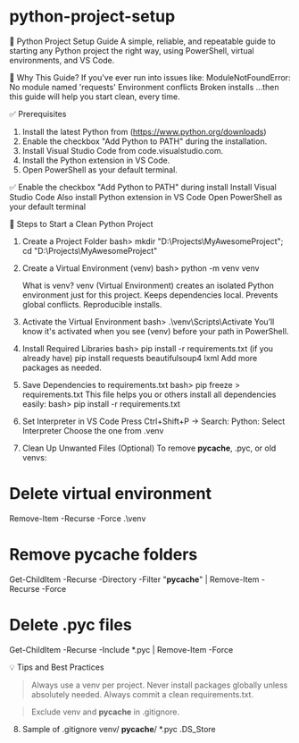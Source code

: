 # python-project-setup

🐍 Python Project Setup Guide
A simple, reliable, and repeatable guide to starting any Python project the right way, using PowerShell, virtual environments, and VS Code.

📌 Why This Guide?
If you've ever run into issues like:
ModuleNotFoundError: No module named 'requests'
Environment conflicts
Broken installs ...then this guide will help you start clean, every time.

✅ Prerequisites
1) Install the latest Python from (https://www.python.org/downloads)
2) Enable the checkbox "Add Python to PATH" during the installation.
3) Install Visual Studio Code from code.visualstudio.com.
4) Install the Python extension in VS Code.
5) Open PowerShell as your default terminal.

✅ Enable the checkbox "Add Python to PATH" during install
Install Visual Studio Code
Also install Python extension in VS Code
Open PowerShell as your default terminal

🚀 Steps to Start a Clean Python Project
1. Create a Project Folder
bash>
    mkdir "D:\Projects\MyAwesomeProject"; cd "D:\Projects\MyAwesomeProject"

2. Create a Virtual Environment (venv)
bash>
    python -m venv venv

    What is venv?
        venv (Virtual Environment) creates an isolated Python environment just for this project.
        Keeps dependencies local.
        Prevents global conflicts.
        Reproducible installs.


3. Activate the Virtual Environment
bash>
    .\venv\Scripts\Activate
You’ll know it's activated when you see (venv) before your path in PowerShell.

4. Install Required Libraries
bash>
    pip install -r requirements.txt  (if you already have)
    pip install requests beautifulsoup4 lxml
Add more packages as needed.

5. Save Dependencies to requirements.txt
bash>
    pip freeze > requirements.txt
This file helps you or others install all dependencies easily:
bash>
    pip install -r requirements.txt

6. Set Interpreter in VS Code
    Press Ctrl+Shift+P → Search: Python: Select Interpreter
    Choose the one from .venv

7. Clean Up Unwanted Files (Optional)
To remove __pycache__, .pyc, or old venvs:

# Delete virtual environment
Remove-Item -Recurse -Force .\venv

# Remove __pycache__ folders
Get-ChildItem -Recurse -Directory -Filter "__pycache__" | Remove-Item -Recurse -Force

# Delete .pyc files
Get-ChildItem -Recurse -Include *.pyc | Remove-Item -Force

💡 Tips and Best Practices
> Always use a venv per project.
> Never install packages globally unless absolutely needed.
> Always commit a clean requirements.txt.

> Exclude venv and __pycache__ in .gitignore.

8. Sample of .gitignore
    venv/
    __pycache__/
    *.pyc
    .DS_Store
